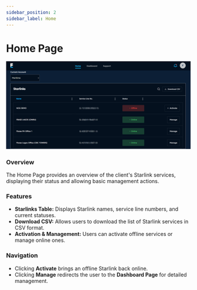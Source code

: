 ```yaml
---
sidebar_position: 2
sidebar_label: Home
---
```


# Home Page
![Support](./images/home.png)
### Overview
The Home Page provides an overview of the client's Starlink services, displaying their status and allowing basic management actions.

### Features
- **Starlinks Table:** Displays Starlink names, service line numbers, and current statuses.
- **Download CSV:** Allows users to download the list of Starlink services in CSV format.
- **Activation & Management:** Users can activate offline services or manage online ones.

### Navigation
- Clicking **Activate** brings an offline Starlink back online.
- Clicking **Manage** redirects the user to the **Dashboard Page** for detailed management.
